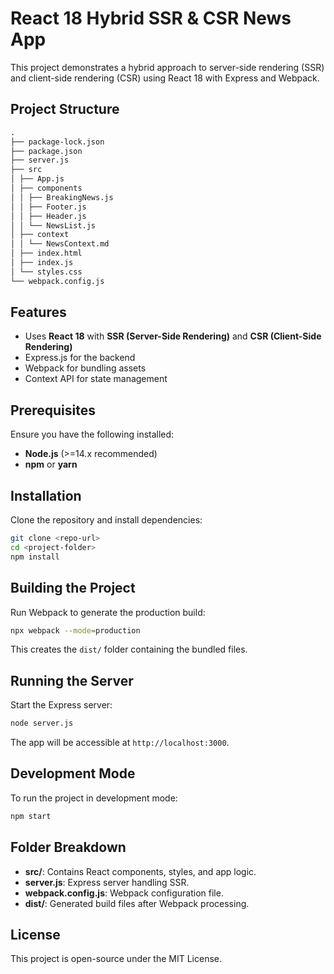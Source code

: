 # React 18 Hybrid SSR & CSR News App

This project demonstrates a hybrid approach to server-side rendering (SSR) and client-side rendering (CSR) using React 18 with Express and Webpack.

## Project Structure

```md
.
├── package-lock.json
├── package.json
├── server.js
├── src
│ ├── App.js
│ ├── components
│ │ ├── BreakingNews.js
│ │ ├── Footer.js
│ │ ├── Header.js
│ │ └── NewsList.js
│ ├── context
│ │ └── NewsContext.md
│ ├── index.html
│ ├── index.js
│ └── styles.css
└── webpack.config.js
```

## Features

- Uses **React 18** with **SSR (Server-Side Rendering)** and **CSR (Client-Side Rendering)**
- Express.js for the backend
- Webpack for bundling assets
- Context API for state management

## Prerequisites

Ensure you have the following installed:

- **Node.js** (>=14.x recommended)
- **npm** or **yarn**

## Installation

Clone the repository and install dependencies:

```sh
git clone <repo-url>
cd <project-folder>
npm install
```

## Building the Project

Run Webpack to generate the production build:

```sh
npx webpack --mode=production
```

This creates the `dist/` folder containing the bundled files.

## Running the Server

Start the Express server:

```sh
node server.js
```

The app will be accessible at `http://localhost:3000`.

## Development Mode

To run the project in development mode:

```sh
npm start
```

## Folder Breakdown

- **src/**: Contains React components, styles, and app logic.
- **server.js**: Express server handling SSR.
- **webpack.config.js**: Webpack configuration file.
- **dist/**: Generated build files after Webpack processing.

## License

This project is open-source under the MIT License.
